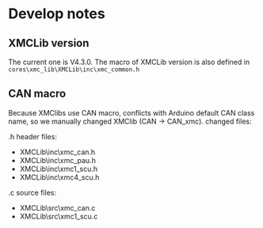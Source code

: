 # Develop notes
## XMCLib version
The current one is V4.3.0. The macro of XMCLib version is also defined in ```cores\xmc_lib\XMCLib\inc\xmc_common.h```

## CAN macro

Because XMClibs use CAN macro, conflicts with Arduino default CAN class name, so we manually changed XMClib (CAN -> CAN_xmc). 
changed files:

.h header files:
- XMCLib\inc\xmc_can.h
- XMCLib\inc\xmc_pau.h
- XMCLib\inc\xmc1_scu.h
- XMCLib\inc\xmc4_scu.h

.c source files:
- XMCLib\src\xmc_can.c
- XMCLib\src\xmc1_scu.c